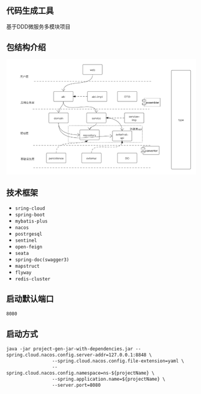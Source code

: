 ## 代码生成工具 
基于DDD微服务多模块项目
## 包结构介绍
![包结构说明](./package-introduction.png "")
    
## 技术框架
  + `sring-cloud`
  + `spring-boot`
  + `mybatis-plus`
  + `nacos`
  + `postrgesql`
  +  `sentinel`
  +  `open-feign`
  + `seata`
  + `spring-doc(swagger3)`
  + `mapstruct`
  + `flyway`
  + `redis-cluster`
    
## 启动默认端口 
    8080 

## 启动方式  
```shell script
java -jar project-gen-jar-with-dependencies.jar --spring.cloud.nacos.config.server-addr=127.0.0.1:8848 \
                 --spring.cloud.nacos.config.file-extension=yaml \
                 --spring.cloud.nacos.config.namespace=ns-${projectName} \
                 --spring.application.name=${projectName} \
                 --server.port=8080
```
